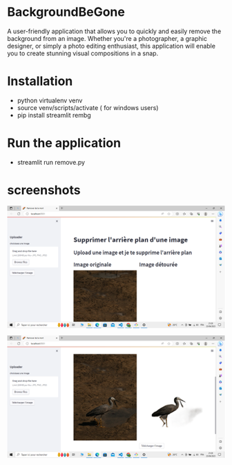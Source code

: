 # BackgroundBeGone
A user-friendly application that allows you to quickly and easily remove the background from an image.
Whether you're a photographer, a graphic designer, or simply a photo editing enthusiast,
this application will enable you to create stunning visual compositions in a snap.
# Installation
- python virtualenv venv
- source venv/scripts/activate ( for windows users)
- pip install streamlit rembg
# Run the application
- streamlit run remove.py
# screenshots
![cover](https://github.com/donia-fioklou/BackgroundBeGone/blob/main/Capture%20d%E2%80%99%C3%A9cran%20(110).png)

![cover](https://github.com/donia-fioklou/BackgroundBeGone/blob/main/Capture%20d%E2%80%99%C3%A9cran%20(111).png)
